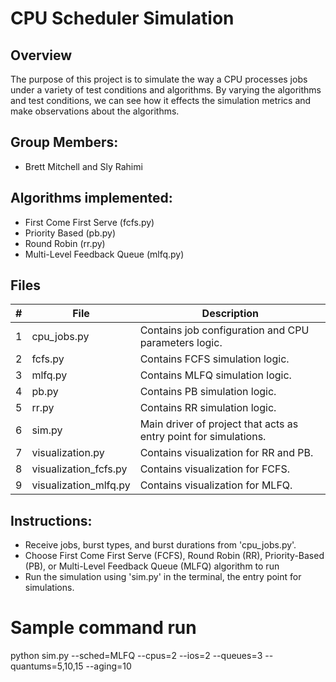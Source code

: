 # CPU Scheduler Simulation
## Overview
The purpose of this project is to simulate the way a CPU processes jobs under a variety of test conditions and algorithms. By varying the algorithms and test conditions, we can see how it effects the simulation metrics and make observations about the algorithms.

## Group Members:
- Brett Mitchell and Sly Rahimi

## Algorithms implemented:
- First Come First Serve (fcfs.py)
- Priority Based (pb.py)
- Round Robin (rr.py)
- Multi-Level Feedback Queue (mlfq.py)

## Files
|   #   | File            | Description                                        |
| :---: | --------------- | -------------------------------------------------- |
|   1   | cpu_jobs.py  | Contains job configuration and CPU parameters logic.         |
|   2   | fcfs.py  | Contains FCFS simulation logic.         |
|   3   | mlfq.py | Contains MLFQ simulation logic. |
|   4   | pb.py | Contains PB simulation logic. |
|   5   | rr.py | Contains RR simulation logic. |
|   6   | sim.py         | Main driver of project that acts as entry point for simulations.      |
|   7   | visualization.py | Contains visualization for RR and PB. |
|   8   | visualization_fcfs.py | Contains visualization for FCFS. |
|   9   | visualization_mlfq.py | Contains visualization for MLFQ. |

## Instructions:
- Receive jobs, burst types, and burst durations from 'cpu_jobs.py'.
- Choose First Come First Serve (FCFS), Round Robin (RR), Priority-Based (PB), or Multi-Level Feedback Queue (MLFQ) algorithm to run
- Run the simulation using 'sim.py' in the terminal, the entry point for simulations.

# Sample command run
python sim.py --sched=MLFQ --cpus=2 --ios=2 --queues=3 --quantums=5,10,15 --aging=10
